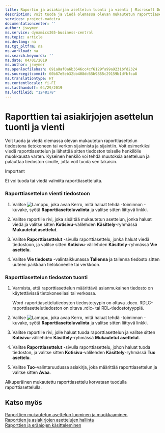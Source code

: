 ```yaml
---
title: Raportin ja asiakirjan asettelun tuonti ja vienti | Microsoft Docs
description: Voit tuoda ja viedä olemassa olevan mukautetun raporttiasettelun tiedostona tietokoneen tai verkon sijainnista ja sijaintiin.
services: project-madeira
documentationcenter: ''
author: jswymer
ms.service: dynamics365-business-central
ms.topic: article
ms.devlang: na
ms.tgt_pltfrm: na
ms.workload: na
ms.search.keywords: ''
ms.date: 04/01/2019
ms.author: jswymer
ms.openlocfilehash: 691a8af0a6b3646cc4cf6129fa99a9231bfd2324
ms.sourcegitcommit: 60b87e5eb32bb408dd65b9855c29159b1dfbfca8
ms.translationtype: HT
ms.contentlocale: fi-FI
ms.lasthandoff: 04/29/2019
ms.locfileid: "1248178"
---
```

# <a name="import-and-export-a-report-or-document-layout"></a>Raporttien tai asiakirjojen asettelun tuonti ja vienti
Voit tuoda ja viedä olemassa olevan mukautetun raporttiasettelun tiedostona tietokoneen tai verkon sijainnista ja sijaintiin. Voit esimerkiksi viedä raporttiasettelun ja lähettää sitten tiedoston toiselle henkilölle muokkausta varten. Kyseinen henkilö voi tehdä muutoksia asetteluun ja palauttaa tiedoston sinulle, jotta voit tuoda sen takaisin.  

> [!IMPORTANT]  
>  Et voi tuoda tai viedä valmiita raporttiasetteluita.  

### <a name="to-export-a-report-layout-to-a-file"></a>Raporttiasettelun vienti tiedostoon  

1.  Valitse ![Lamppu, joka avaa Kerro, mitä haluat tehdä -toiminnon](media/ui-search/search_small.png "Kerro, mitä haluat tehdä") -kuvake, syötä **Raporttiasetteluvalinta** ja valitse sitten liittyvä linkki.  

2.  Valitse raportille rivi, joka sisältää mukautetun asettelun, jonka haluat viedä ja valitse sitten **Kotisivu**-välilehden **Käsittely**-ryhmässä **Mukautetut asettelut**.  

3.  Valitse **Raporttiasettelut** -sivulla raporttiasettelu, jonka haluat viedä tiedostoon, ja valitse sitten **Kotisivu**-välilehden **Käsittely**-ryhmässä **Vie asettelu**.  

4.  Valitse **Vie tiedosto** -valintaikkunassa **Tallenna** ja tallenna tiedosto sitten uuteen paikkaan tietokoneelle tai verkkoon.  

### <a name="to-import-a-report-layout-file"></a>Raporttiasettelun tiedoston tuonti  

1.  Varmista, että raporttiasettelun määrittävä asianmukainen tiedosto on käytettävissä tietokoneellasi tai verkossa.  

     Word-raporttiasettelutiedoston tiedostotyypin on oltava .docx. RDLC-raporttiasettelutiedoston on oltava .rdlc- tai RDL-tiedostotyyppiä.  

2.  Valitse ![Lamppu, joka avaa Kerro, mitä haluat tehdä -toiminnon](media/ui-search/search_small.png "Kerro, mitä haluat tehdä") -kuvake, syötä **Raporttiasetteluvalinta** ja valitse sitten liittyvä linkki.  

3.  Valitse raportille rivi, jolle haluat tuoda raporttiasettelun ja valitse sitten **Kotisivu**-välilehden **Käsittely**-ryhmässä **Mukautetut asettelut**.  

4.  Valitse **Raporttiasettelut** -sivulla raporttiasettelu, johon haluat tuoda tiedoston, ja valitse sitten **Kotisivu**-välilehden **Käsittely**-ryhmässä **Tuo asettelu**.  

5.  Valitse **Tuo**-valintaruudussa asiakirja, joka määrittää raporttiasettelun ja valitse sitten **Avaa**.  

 Alkuperäinen mukautettu raporttiasettelu korvataan tuodulla raporttiasettelulla.  

## <a name="see-also"></a>Katso myös  
 [Raporttien mukautetun asettelun luominen ja muokkaaminen](ui-how-create-custom-report-layout.md)   
 [Raporttien ja asiakirjojen asettelujen hallinta](ui-manage-report-layouts.md)  
 [Raporttien ja eräajojen käsitteleminen](ui-work-report.md)    
